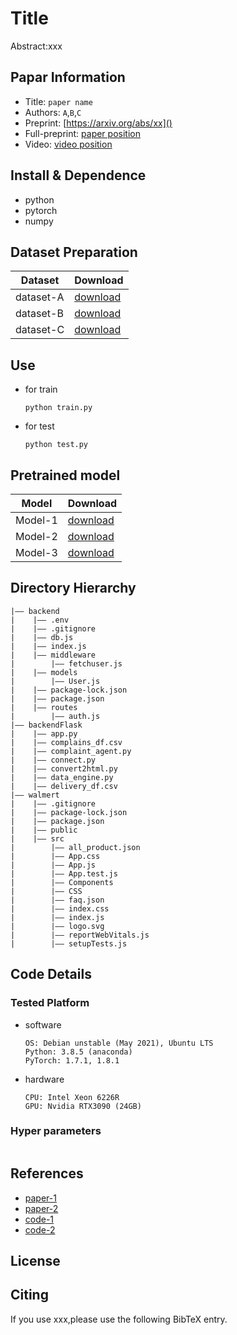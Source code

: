 Title
===
Abstract:xxx
## Papar Information
- Title:  `paper name`
- Authors:  `A`,`B`,`C`
- Preprint: [https://arxiv.org/abs/xx]()
- Full-preprint: [paper position]()
- Video: [video position]()

## Install & Dependence
- python
- pytorch
- numpy

## Dataset Preparation
| Dataset | Download |
| ---     | ---   |
| dataset-A | [download]() |
| dataset-B | [download]() |
| dataset-C | [download]() |

## Use
- for train
  ```
  python train.py
  ```
- for test
  ```
  python test.py
  ```
## Pretrained model
| Model | Download |
| ---     | ---   |
| Model-1 | [download]() |
| Model-2 | [download]() |
| Model-3 | [download]() |


## Directory Hierarchy
```
|—— backend
|    |—— .env
|    |—— .gitignore
|    |—— db.js
|    |—— index.js
|    |—— middleware
|        |—— fetchuser.js
|    |—— models
|        |—— User.js
|    |—— package-lock.json
|    |—— package.json
|    |—— routes
|        |—— auth.js
|—— backendFlask
|    |—— app.py
|    |—— complains_df.csv
|    |—— complaint_agent.py
|    |—— connect.py
|    |—— convert2html.py
|    |—— data_engine.py
|    |—— delivery_df.csv
|—— walmert
|    |—— .gitignore
|    |—— package-lock.json
|    |—— package.json
|    |—— public
|    |—— src
|        |—— all_product.json
|        |—— App.css
|        |—— App.js
|        |—— App.test.js
|        |—— Components
|        |—— CSS
|        |—— faq.json
|        |—— index.css
|        |—— index.js
|        |—— logo.svg
|        |—— reportWebVitals.js
|        |—— setupTests.js
```
## Code Details
### Tested Platform
- software
  ```
  OS: Debian unstable (May 2021), Ubuntu LTS
  Python: 3.8.5 (anaconda)
  PyTorch: 1.7.1, 1.8.1
  ```
- hardware
  ```
  CPU: Intel Xeon 6226R
  GPU: Nvidia RTX3090 (24GB)
  ```
### Hyper parameters
```
```
## References
- [paper-1]()
- [paper-2]()
- [code-1](https://github.com)
- [code-2](https://github.com)
  
## License

## Citing
If you use xxx,please use the following BibTeX entry.
```
```
